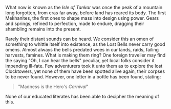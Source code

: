 ---
---

What now is known as the *Isle of Tankar* was once the peak of a mountain long forgotten, from eras far away, before land has reared its body. 
The first Mekhanites, the first ones to shape mass into design using power. Gears and springs, refined to perfection, made to endure, dragging their shambling remains into the present. 

Rarely their distant sounds can be heard. We consider this an omen of something to whittle itself into existence, as the Lost Bells never carry good omens. 
Almost always the bells predated woes in our lands, raids, failing harvests, famines. 
What is making them ring?
One foreign traveller may find the saying "Oh, I can hear the bells" peculiar, yet local folks consider it impending ill-fate. 
Few adventurers took it unto them as to explore the lost Clocktowers, yet none of them have been spotted alive again, their corpses to be never found. However, one letter in a bottle has been found, stating:

 > 
 > "Madness is the Hero's *Carnival*"

None of our educated literates has been able to decipher the meaning of this. 
